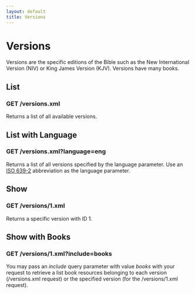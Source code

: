 ```yaml
---
layout: default
title: Versions
---
```


# Versions

Versions are the specific editions of the Bible such as the New International Version (NIV) or King James Version (KJV).  Versions have many books.

## List

### GET /versions.xml

Returns a list of all available versions.

## List with Language

### GET /versions.xml?language=eng

Returns a list of all versions specified by the language parameter.  Use an [ISO 639-2][iso] abbreviation as the language parameter.
  
## Show
    
### GET /versions/1.xml

Returns a specific version with ID 1.

## Show with Books

### GET /versions/1.xml?include=books

You may pass an *include* query parameter with value *books* with your request to retrieve a list book resources belonging to each version (/versions.xml request) or the specified version (for the /versions/1.xml request).

[iso]: http://www.loc.gov/standards/iso639-2/php/code_list.php "ISO 639-2 language abbreviations"